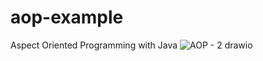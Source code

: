 # aop-example
Aspect Oriented Programming with Java
![AOP - 2 drawio](https://user-images.githubusercontent.com/6631412/206523623-e12c02d8-4f74-4913-b463-ccd1294aeea1.png)
